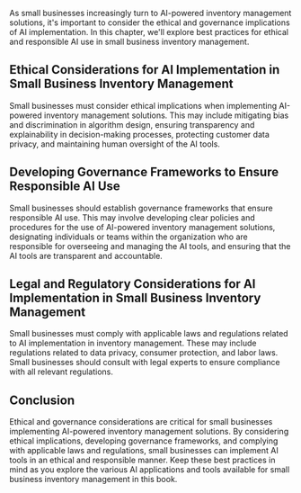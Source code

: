 
As small businesses increasingly turn to AI-powered inventory management solutions, it's important to consider the ethical and governance implications of AI implementation. In this chapter, we'll explore best practices for ethical and responsible AI use in small business inventory management.

Ethical Considerations for AI Implementation in Small Business Inventory Management
-----------------------------------------------------------------------------------

Small businesses must consider ethical implications when implementing AI-powered inventory management solutions. This may include mitigating bias and discrimination in algorithm design, ensuring transparency and explainability in decision-making processes, protecting customer data privacy, and maintaining human oversight of the AI tools.

Developing Governance Frameworks to Ensure Responsible AI Use
-------------------------------------------------------------

Small businesses should establish governance frameworks that ensure responsible AI use. This may involve developing clear policies and procedures for the use of AI-powered inventory management solutions, designating individuals or teams within the organization who are responsible for overseeing and managing the AI tools, and ensuring that the AI tools are transparent and accountable.

Legal and Regulatory Considerations for AI Implementation in Small Business Inventory Management
------------------------------------------------------------------------------------------------

Small businesses must comply with applicable laws and regulations related to AI implementation in inventory management. These may include regulations related to data privacy, consumer protection, and labor laws. Small businesses should consult with legal experts to ensure compliance with all relevant regulations.

Conclusion
----------

Ethical and governance considerations are critical for small businesses implementing AI-powered inventory management solutions. By considering ethical implications, developing governance frameworks, and complying with applicable laws and regulations, small businesses can implement AI tools in an ethical and responsible manner. Keep these best practices in mind as you explore the various AI applications and tools available for small business inventory management in this book.
